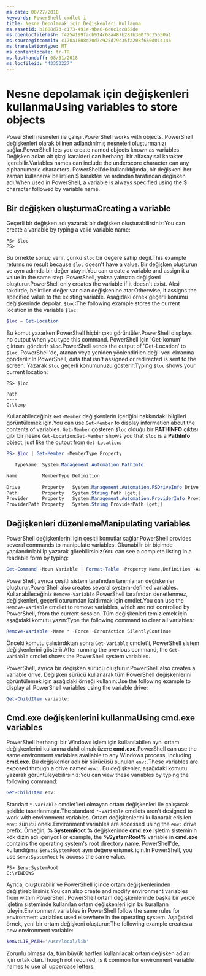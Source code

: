 ```yaml
---
ms.date: 08/27/2018
keywords: PowerShell cmdlet'i
title: Nesne Depolamak için Değişkenleri Kullanma
ms.assetid: b1688d73-c173-491e-9ba6-6d0c1cc852de
ms.openlocfilehash: f4254199facb914c68a487b281b30070c35550a1
ms.sourcegitcommit: c170a1608d20d3c925d79c35fa208f650d014146
ms.translationtype: MT
ms.contentlocale: tr-TR
ms.lasthandoff: 08/31/2018
ms.locfileid: "43353227"
---
```

# <a name="using-variables-to-store-objects"></a><span data-ttu-id="f4b73-103">Nesne depolamak için değişkenleri kullanma</span><span class="sxs-lookup"><span data-stu-id="f4b73-103">Using variables to store objects</span></span>

<span data-ttu-id="f4b73-104">PowerShell nesneleri ile çalışır.</span><span class="sxs-lookup"><span data-stu-id="f4b73-104">PowerShell works with objects.</span></span> <span data-ttu-id="f4b73-105">PowerShell değişkenleri olarak bilinen adlandırılmış nesneleri oluşturmanızı sağlar.</span><span class="sxs-lookup"><span data-stu-id="f4b73-105">PowerShell lets you create named objects known as variables.</span></span>
<span data-ttu-id="f4b73-106">Değişken adları alt çizgi karakteri can herhangi bir alfasayısal karakter içerebilir.</span><span class="sxs-lookup"><span data-stu-id="f4b73-106">Variables names can include the underscore character can any alphanumeric characters.</span></span> <span data-ttu-id="f4b73-107">PowerShell'de kullanıldığında, bir değişkeni her zaman kullanarak belirtilen \$ karakteri ve ardından tarafından değişken adı.</span><span class="sxs-lookup"><span data-stu-id="f4b73-107">When used in PowerShell, a variable is always specified using the \$ character followed by variable name.</span></span>

## <a name="creating-a-variable"></a><span data-ttu-id="f4b73-108">Bir değişken oluşturma</span><span class="sxs-lookup"><span data-stu-id="f4b73-108">Creating a variable</span></span>

<span data-ttu-id="f4b73-109">Geçerli bir değişken adı yazarak bir değişken oluşturabilirsiniz:</span><span class="sxs-lookup"><span data-stu-id="f4b73-109">You can create a variable by typing a valid variable name:</span></span>

```
PS> $loc
PS>
```

<span data-ttu-id="f4b73-110">Bu örnekte sonuç verir, çünkü `$loc` bir değere sahip değil.</span><span class="sxs-lookup"><span data-stu-id="f4b73-110">This example returns no result because `$loc` doesn't have a value.</span></span> <span data-ttu-id="f4b73-111">Bir değişken oluşturun ve aynı adımda bir değer atayın.</span><span class="sxs-lookup"><span data-stu-id="f4b73-111">You can create a variable and assign it a value in the same step.</span></span> <span data-ttu-id="f4b73-112">PowerShell, yoksa yalnızca değişkeni oluşturur.</span><span class="sxs-lookup"><span data-stu-id="f4b73-112">PowerShell only creates the variable if it doesn't exist.</span></span>
<span data-ttu-id="f4b73-113">Aksi takdirde, belirtilen değer var olan değişkenine atar.</span><span class="sxs-lookup"><span data-stu-id="f4b73-113">Otherwise, it assigns the specified value to the existing variable.</span></span> <span data-ttu-id="f4b73-114">Aşağıdaki örnek geçerli konumu değişkeninde depolar. `$loc`:</span><span class="sxs-lookup"><span data-stu-id="f4b73-114">The following example stores the current location in the variable `$loc`:</span></span>

```powershell
$loc = Get-Location
```

<span data-ttu-id="f4b73-115">Bu komut yazarken PowerShell hiçbir çıktı görüntüler.</span><span class="sxs-lookup"><span data-stu-id="f4b73-115">PowerShell displays no output when you type this command.</span></span> <span data-ttu-id="f4b73-116">PowerShell için 'Get-konum' çıktısını gönderir `$loc`.</span><span class="sxs-lookup"><span data-stu-id="f4b73-116">PowerShell sends the output of 'Get-Location' to `$loc`.</span></span> <span data-ttu-id="f4b73-117">PowerShell'de, atanan veya yeniden yönlendirilen değil veri ekranına gönderilir.</span><span class="sxs-lookup"><span data-stu-id="f4b73-117">In PowerShell, data that isn't assigned or redirected is sent to the screen.</span></span> <span data-ttu-id="f4b73-118">Yazarak `$loc` geçerli konumunuzu gösterir:</span><span class="sxs-lookup"><span data-stu-id="f4b73-118">Typing `$loc` shows your current location:</span></span>

```
PS> $loc

Path
----
C:\temp
```

<span data-ttu-id="f4b73-119">Kullanabileceğiniz `Get-Member` değişkenlerin içeriğini hakkındaki bilgileri görüntülemek için.</span><span class="sxs-lookup"><span data-stu-id="f4b73-119">You can use `Get-Member` to display information about the contents of variables.</span></span> <span data-ttu-id="f4b73-120">`Get-Member` gösteren `$loc` olduğu bir **PATHINFO** çıktısı gibi bir nesne `Get-Location`:</span><span class="sxs-lookup"><span data-stu-id="f4b73-120">`Get-Member` shows you that `$loc` is a **PathInfo** object, just like the output from `Get-Location`:</span></span>

```powershell
PS> $loc | Get-Member -MemberType Property

   TypeName: System.Management.Automation.PathInfo

Name         MemberType Definition
----         ---------- ----------
Drive        Property   System.Management.Automation.PSDriveInfo Drive {get;}
Path         Property   System.String Path {get;}
Provider     Property   System.Management.Automation.ProviderInfo Provider {...
ProviderPath Property   System.String ProviderPath {get;}
```

## <a name="manipulating-variables"></a><span data-ttu-id="f4b73-121">Değişkenleri düzenleme</span><span class="sxs-lookup"><span data-stu-id="f4b73-121">Manipulating variables</span></span>

<span data-ttu-id="f4b73-122">PowerShell değişkenlerini için çeşitli komutlar sağlar.</span><span class="sxs-lookup"><span data-stu-id="f4b73-122">PowerShell provides several commands to manipulate variables.</span></span> <span data-ttu-id="f4b73-123">Okunabilir bir biçimde yapılandırılabilip yazarak görebilirsiniz:</span><span class="sxs-lookup"><span data-stu-id="f4b73-123">You can see a complete listing in a readable form by typing:</span></span>

```powershell
Get-Command -Noun Variable | Format-Table -Property Name,Definition -AutoSize -Wrap
```

<span data-ttu-id="f4b73-124">PowerShell, ayrıca çeşitli sistem tarafından tanımlanan değişkenler oluşturur.</span><span class="sxs-lookup"><span data-stu-id="f4b73-124">PowerShell also creates several system-defined variables.</span></span> <span data-ttu-id="f4b73-125">Kullanabileceğiniz `Remove-Variable` PowerShell tarafından denetlenmez, değişkenleri, geçerli oturumdan kaldırmak için cmdlet.</span><span class="sxs-lookup"><span data-stu-id="f4b73-125">You can use the `Remove-Variable` cmdlet to remove variables, which are not controlled by PowerShell, from the current session.</span></span> <span data-ttu-id="f4b73-126">Tüm değişkenleri temizlemek için aşağıdaki komutu yazın:</span><span class="sxs-lookup"><span data-stu-id="f4b73-126">Type the following command to clear all variables:</span></span>

```powershell
Remove-Variable -Name * -Force -ErrorAction SilentlyContinue
```

<span data-ttu-id="f4b73-127">Önceki komutu çalıştırdıktan sonra `Get-Variable` cmdlet'i, PowerShell sistem değişkenlerini gösterir.</span><span class="sxs-lookup"><span data-stu-id="f4b73-127">After running the previous command, the `Get-Variable` cmdlet shows the PowerShell system variables.</span></span>

<span data-ttu-id="f4b73-128">PowerShell, ayrıca bir değişken sürücü oluşturur.</span><span class="sxs-lookup"><span data-stu-id="f4b73-128">PowerShell also creates a variable drive.</span></span> <span data-ttu-id="f4b73-129">Değişken sürücü kullanarak tüm PowerShell değişkenlerini görüntülemek için aşağıdaki örneği kullanın:</span><span class="sxs-lookup"><span data-stu-id="f4b73-129">Use the following example to display all PowerShell variables using the variable drive:</span></span>

```powershell
Get-ChildItem variable:
```

## <a name="using-cmdexe-variables"></a><span data-ttu-id="f4b73-130">Cmd.exe değişkenlerini kullanma</span><span class="sxs-lookup"><span data-stu-id="f4b73-130">Using cmd.exe variables</span></span>

<span data-ttu-id="f4b73-131">PowerShell herhangi bir Windows işlem için kullanılabilen aynı ortam değişkenlerini kullanma dahil olmak üzere **cmd.exe**.</span><span class="sxs-lookup"><span data-stu-id="f4b73-131">PowerShell can use the same environment variables available to any Windows process, including **cmd.exe**.</span></span> <span data-ttu-id="f4b73-132">Bu değişkenler adlı bir sürücüsü sunulan `env:`.</span><span class="sxs-lookup"><span data-stu-id="f4b73-132">These variables are exposed through a drive named `env:`.</span></span> <span data-ttu-id="f4b73-133">Bu değişkenler, aşağıdaki komutu yazarak görüntüleyebilirsiniz:</span><span class="sxs-lookup"><span data-stu-id="f4b73-133">You can view these variables by typing the following command:</span></span>

```powershell
Get-ChildItem env:
```

<span data-ttu-id="f4b73-134">Standart `*-Variable` cmdlet'leri olmayan ortam değişkenleri ile çalışacak şekilde tasarlanmıştır.</span><span class="sxs-lookup"><span data-stu-id="f4b73-134">The standard `*-Variable` cmdlets aren't designed to work with environment variables.</span></span> <span data-ttu-id="f4b73-135">Ortam değişkenlerini kullanarak erişilen `env:` sürücü öneki.</span><span class="sxs-lookup"><span data-stu-id="f4b73-135">Environment variables are accessed using the `env:` drive prefix.</span></span> <span data-ttu-id="f4b73-136">Örneğin, **% SystemRoot %** değişkeninde **cmd.exe** işletim sisteminin kök dizin adı içeriyor.</span><span class="sxs-lookup"><span data-stu-id="f4b73-136">For example, the **%SystemRoot%** variable in **cmd.exe** contains the operating system's root directory name.</span></span> <span data-ttu-id="f4b73-137">PowerShell'de, kullandığınız `$env:SystemRoot` aynı değere erişmek için.</span><span class="sxs-lookup"><span data-stu-id="f4b73-137">In PowerShell, you use `$env:SystemRoot` to access the same value.</span></span>

```
PS> $env:SystemRoot
C:\WINDOWS
```

<span data-ttu-id="f4b73-138">Ayrıca, oluşturabilir ve PowerShell içinde ortam değişkenlerinden değiştirebilirsiniz.</span><span class="sxs-lookup"><span data-stu-id="f4b73-138">You can also create and modify environment variables from within PowerShell.</span></span> <span data-ttu-id="f4b73-139">PowerShell ortam değişkenlerinde başka bir yerde işletim sisteminde kullanılan ortam değişkenleri için bu kuralların izleyin.</span><span class="sxs-lookup"><span data-stu-id="f4b73-139">Environment variables in PowerShell follow the same rules for environment variables used elsewhere in the operating system.</span></span> <span data-ttu-id="f4b73-140">Aşağıdaki örnek, yeni bir ortam değişkeni oluşturur:</span><span class="sxs-lookup"><span data-stu-id="f4b73-140">The following example creates a new environment variable:</span></span>

```powershell
$env:LIB_PATH='/usr/local/lib'
```

<span data-ttu-id="f4b73-141">Zorunlu olmasa da, tüm büyük harfleri kullanılacak ortam değişken adları için ortak olan.</span><span class="sxs-lookup"><span data-stu-id="f4b73-141">Though not required, is it common for environment variable names to use all uppercase letters.</span></span>